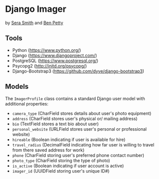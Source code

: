 # Django Imager

by [Sera Smith](https://github.com/serashioda) and [Ben Petty](https://github.com/benpetty)

## Tools

- Python (https://www.python.org/)
- Django (https://www.djangoproject.com/)
- PostgreSQL (https://www.postgresql.org/)
- Psycopg2 (http://initd.org/psycopg/)
- Django-Bootstrap3 (https://github.com/dyve/django-bootstrap3)

## Models

The `ImagerProfile` class contains a standard Django user model with additional properties:

- `camera_type` (CharField stores details about user's photo equipment)
- `address` (CharField stores user's physical or/ mailing address)
- `bio` (TextField stores a text bio about user)
- `personal_website` (URLField stores user's personal or professional website)
- `hireable` (Boolean indicating if user is available for hire)
- `travel_radius` (DecimalField indicating how far user is willing to travel from there saved address for work)
- `phone` (CharField storing user's preferred phone contact number)
- `photo_type` (CharField storing the type of photo)
- `is_active` (Boolean indicating if user account is active)
- `imager_id` (UUIDField storing user's unique ID#)